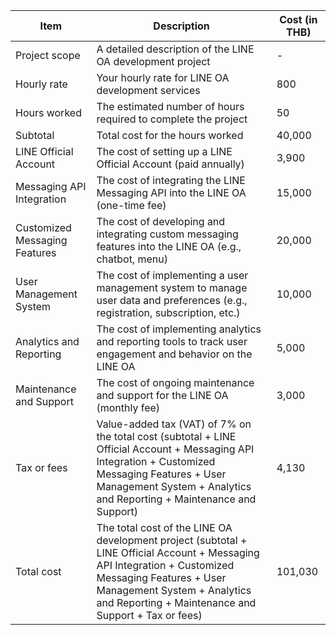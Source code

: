 | Item | Description | Cost (in THB) |
| --- | --- | --- |
| Project scope                 | A detailed description of the LINE OA development project                                                                         | -         |
| Hourly rate                   | Your hourly rate for LINE OA development services                                                                                 | 800       |
| Hours worked                  | The estimated number of hours required to complete the project                                                                    | 50        |
| Subtotal                      | Total cost for the hours worked                                                                                                   | 40,000    |
| LINE Official Account         | The cost of setting up a LINE Official Account (paid annually)                                                                    | 3,900     |
| Messaging API Integration     | The cost of integrating the LINE Messaging API into the LINE OA (one-time fee)                                                    | 15,000    |
| Customized Messaging Features | The cost of developing and integrating custom messaging features into the LINE OA (e.g., chatbot, menu)                           | 20,000    |
| User Management System        | The cost of implementing a user management system to manage user data and preferences (e.g., registration, subscription, etc.)    | 10,000    |
| Analytics and Reporting       | The cost of implementing analytics and reporting tools to track user engagement and behavior on the LINE OA                       | 5,000     |
| Maintenance and Support       | The cost of ongoing maintenance and support for the LINE OA (monthly fee)                                                         | 3,000     |
| Tax or fees                   | Value-added tax (VAT) of 7% on the total cost (subtotal + LINE Official Account + Messaging API Integration + Customized Messaging Features + User Management System + Analytics and Reporting + Maintenance and Support)                                                                                                                  | 4,130     |
| Total cost                    | The total cost of the LINE OA development project (subtotal + LINE Official Account + Messaging API Integration + Customized Messaging Features + User Management System + Analytics and Reporting + Maintenance and Support + Tax or fees)                                                                                                    | 101,030   |
